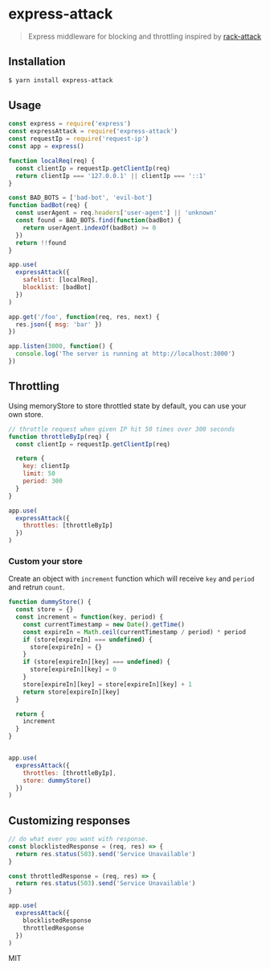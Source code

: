 # express-attack
> Express middleware for blocking and throttling inspired by [rack-attack](https://github.com/kickstarter/rack-attack)

## Installation
```sh
$ yarn install express-attack
```

## Usage

```js
const express = require('express')
const expressAttack = require('express-attack')
const requestIp = require('request-ip')
const app = express()

function localReq(req) {
  const clientIp = requestIp.getClientIp(req)
  return clientIp === '127.0.0.1' || clientIp === '::1'
}

const BAD_BOTS = ['bad-bot', 'evil-bot']
function badBot(req) {
  const userAgent = req.headers['user-agent'] || 'unknown'
  const found = BAD_BOTS.find(function(badBot) {
    return userAgent.indexOf(badBot) >= 0
  })
  return !!found
}

app.use(
  expressAttack({
    safelist: [localReq],
    blocklist: [badBot]
  })
)

app.get('/foo', function(req, res, next) {
  res.json({ msg: 'bar' })
})

app.listen(3000, function() {
  console.log('The server is running at http://localhost:3000')
})

```

## Throttling
Using memoryStore to store throttled state by default, you can use your own store.

```js
// throttle request when given IP hit 50 times over 300 seconds
function throttleByIp(req) {
  const clientIp = requestIp.getClientIp(req)

  return {
    key: clientIp
    limit: 50
    period: 300
  }
}

app.use(
  expressAttack({
    throttles: [throttleByIp]
  })
)
```

### Custom your store
Create an object with `increment` function which will receive `key` and `period` and retrun `count`.

```js
function dummyStore() {
  const store = {}
  const increment = function(key, period) {
    const currentTimestamp = new Date().getTime()
    const expireIn = Math.ceil(currentTimestamp / period) * period
    if (store[expireIn] === undefined) {
      store[expireIn] = {}
    }
    if (store[expireIn][key] === undefined) {
      store[expireIn][key] = 0
    }
    store[expireIn][key] = store[expireIn][key] + 1
    return store[expireIn][key]
  }

  return {
    increment
  }
}


app.use(
  expressAttack({
    throttles: [throttleByIp],
    store: dummyStore()
  })
)
```

## Customizing responses
```js
// do what ever you want with response.
const blocklistedResponse = (req, res) => {
  return res.status(503).send('Service Unavailable')
}

const throttledResponse = (req, res) => {
  return res.status(503).send('Service Unavailable')
}

app.use(
  expressAttack({
    blocklistedResponse
    throttledResponse
  })
)
```


MIT